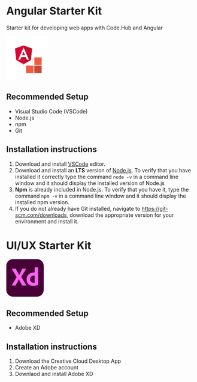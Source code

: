 # Angular Starter Kit
Starter kit for developing web apps with Code.Hub and Angular

![Logo](images/ngCodehub.png)

## Recommended Setup

- Visual Studio Code (VSCode)
- Node.js
- npm
- Git

## Installation instructions

1. Download and install [VSCode](https://code.visualstudio.com/download) editor.
2. Download and install an **LTS** version of [Node.js](https://nodejs.org/). To verify that you have installed it correctly type the command `node -v` in a command line window and it should display the installed version of Node.js
3. **Npm** is already included in Node.js. To verify that you have it, type the command `npm -v` in a command line window and it should display the installed npm version.
4. If you do not already have Git installed, navigate to https://git-scm.com/downloads, download the appropriate version for your environment and install it.

# UI/UX Starter Kit

<img src="images/adobexdlogo.png" alt="XD Logo" width="100" height="100"/>

## Recommended Setup
- Adobe XD

## Installation instructions
1. Download the Creative Cloud Desktop App
2. Create an Adobe account
3. Downlaod and install Adobe XD
